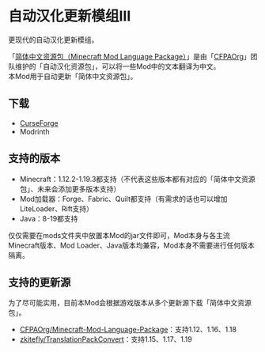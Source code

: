 # 自动汉化更新模组Ⅲ
更现代的自动汉化更新模组。

「[简体中文资源包（Minecraft Mod Language Package）](https://github.com/CFPAOrg/Minecraft-Mod-Language-Package)」是由「[CFPAOrg](http://cfpa.team/)」团队维护的「自动汉化资源包」，可以将一些Mod中的文本翻译为中文。  
本Mod用于自动更新「简体中文资源包」。

## 下载
- [CurseForge](https://www.curseforge.com/minecraft/mc-mods/i18nupdatemod)
- Modrinth

## 支持的版本
- Minecraft：1.12.2-1.19.3都支持（不代表这些版本都有对应的「简体中文资源包」、未来会添加更多版本支持）
- Mod加载器：Forge、Fabric、Quilt都支持（有需求的话也可以增加LiteLoader、Rift支持）
- Java：8-19都支持

仅仅需要在mods文件夹中放置本Mod的jar文件即可，Mod本身与各主流Minecraft版本、Mod Loader、Java版本均兼容，Mod本身不需要进行任何版本隔离。

## 支持的更新源
为了尽可能实用，目前本Mod会根据游戏版本从多个更新源下载「简体中文资源包」。
- [CFPAOrg/Minecraft-Mod-Language-Package](https://github.com/CFPAOrg/Minecraft-Mod-Language-Package)：支持1.12、1.16、1.18
- [zkitefly/TranslationPackConvert](https://github.com/zkitefly/TranslationPackConvert)：支持1.15、1.17、1.19